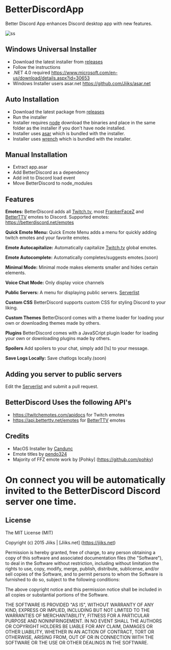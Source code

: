 # BetterDiscordApp
Better Discord App enhances Discord desktop app with new features.

![ss](http://i.imgur.com/P0XEyp6.jpg)

## Windows Universal Installer
* Download the latest installer from [releases](https://github.com/Jiiks/BetterDiscordApp/releases)
* Follow the instructions
* .NET 4.0 required https://www.microsoft.com/en-us/download/details.aspx?id=30653
* Windows Installer users asar.net https://github.com/Jiiks/asar.net

## Auto Installation
* Download the latest package from [releases](https://github.com/Jiiks/BetterDiscordApp/releases)
* Run the installer
* Installer requires [node](https://nodejs.org/en/download/) download the binaries and place in the same folder as the installer if you don't have node installed.
* Installer uses [asar](https://github.com/atom/asar) which is bundled with the installer.
* Installer uses [wrench](https://github.com/ryanmcgrath/wrench-js) which is bundled with the installer.

## Manual Installation
* Extract app.asar
* Add BetterDiscord as a dependency
* Add init to Discord load event
* Move BetterDiscord to node_modules

## Features

**Emotes:**
BetterDiscord adds all [Twitch.tv](http://twitch.tv), most [FrankerFaceZ](http://frankerfacez.com) and [BetterTTV](http://betterttv.net) emotes to Discord. Supported emotes: https://betterdiscord.net/emotes

**Quick Emote Menu:**
Quick Emote Menu adds a menu for quickly adding twitch emotes and your favorite emotes.

**Emote Autocapitalize:**
Automatically capitalize [Twitch.tv](http://twitch.tv) global emotes.

**Emote Autocomplete:**
Automatically completes/suggests emotes.(soon)

**Minimal Mode:**
Minimal mode makes elements smaller and hides certain elements.

**Voice Chat Mode:**
Only display voice channels

**Public Servers:**
A menu for displaying public servers. [Serverlist](https://github.com/Jiiks/BetterDiscordApp/blob/master/data/serverlist.json)

**Custom CSS**
BetterDiscord supports custom CSS for styling Discord to your liking.

**Custom Themes**
BetterDiscord comes with a theme loader for loading your own or downloading themes made by others.

**Plugins**
BetterDiscord comes with a JavaSCript plugin loader for loading your own or downloading plugins made by others.

**Spoilers**
Add spoilers to your chat, simply add [!s] to your message.

**Save Logs Locally:**
Save chatlogs locally.(soon)

## Adding you server to public servers
Edit the [Serverlist](https://github.com/Jiiks/BetterDiscordApp/blob/master/data/serverlist.json) and submit a pull request.

## BetterDiscord Uses the following API's
* https://twitchemotes.com/apidocs for Twitch emotes
* https://api.betterttv.net/emotes for [BetterTTV](https://nightdev.com/betterttv/) emotes

## Credits
* MacOS Installer by [Candunc](https://github.com/Candunc) 
* Emote titles by [pendo324](https://github.com/pendo324)
* Majority of FFZ emote work by [Pohky] (https://github.com/pohky)

# On connect you will be automatically invited to the BetterDiscord Discord server one time.

## License

The MIT License (MIT)

Copyright (c) 2015 Jiiks | [Jiiks.net] (https://jiiks.net)

Permission is hereby granted, free of charge, to any person obtaining a copy
of this software and associated documentation files (the "Software"), to deal
in the Software without restriction, including without limitation the rights
to use, copy, modify, merge, publish, distribute, sublicense, and/or sell
copies of the Software, and to permit persons to whom the Software is
furnished to do so, subject to the following conditions:

The above copyright notice and this permission notice shall be included in
all copies or substantial portions of the Software.

THE SOFTWARE IS PROVIDED "AS IS", WITHOUT WARRANTY OF ANY KIND, EXPRESS OR
IMPLIED, INCLUDING BUT NOT LIMITED TO THE WARRANTIES OF MERCHANTABILITY,
FITNESS FOR A PARTICULAR PURPOSE AND NONINFRINGEMENT. IN NO EVENT SHALL THE
AUTHORS OR COPYRIGHT HOLDERS BE LIABLE FOR ANY CLAIM, DAMAGES OR OTHER
LIABILITY, WHETHER IN AN ACTION OF CONTRACT, TORT OR OTHERWISE, ARISING FROM,
OUT OF OR IN CONNECTION WITH THE SOFTWARE OR THE USE OR OTHER DEALINGS IN
THE SOFTWARE.
 
